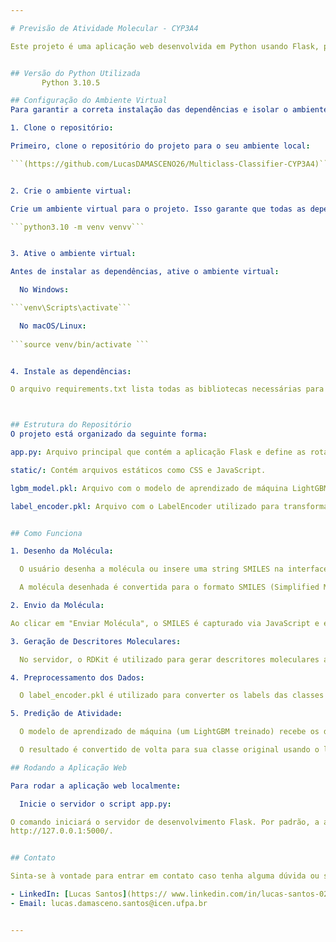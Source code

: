 ```yaml
---

# Previsão de Atividade Molecular - CYP3A4

Este projeto é uma aplicação web desenvolvida em Python usando Flask, projetada para prever a atividade molecular de compostos em relação à enzima CYP3A4. A aplicação permite que o usuário desenhe moléculas ou insira a estrutura molecular em formato SMILES, utilizando o EPAM Ketcher, e obtenha uma previsão de atividade baseada em um modelo de aprendizado de máquina previamente treinado.


## Versão do Python Utilizada
       Python 3.10.5

## Configuração do Ambiente Virtual
Para garantir a correta instalação das dependências e isolar o ambiente de desenvolvimento, siga os passos abaixo:

1. Clone o repositório:

Primeiro, clone o repositório do projeto para o seu ambiente local:

```(https://github.com/LucasDAMASCENO26/Multiclass-Classifier-CYP3A4)```


2. Crie o ambiente virtual:

Crie um ambiente virtual para o projeto. Isso garante que todas as dependências sejam instaladas em um ambiente separado:

```python3.10 -m venv venvv```


3. Ative o ambiente virtual:

Antes de instalar as dependências, ative o ambiente virtual:

  No Windows:

```venv\Scripts\activate```

  No macOS/Linux:
  
```source venv/bin/activate ```


4. Instale as dependências:

O arquivo requirements.txt lista todas as bibliotecas necessárias para rodar o projeto.



## Estrutura do Repositório
O projeto está organizado da seguinte forma:

app.py: Arquivo principal que contém a aplicação Flask e define as rotas da aplicação.

static/: Contém arquivos estáticos como CSS e JavaScript.

lgbm_model.pkl: Arquivo com o modelo de aprendizado de máquina LightGBM treinado para previsão da atividade molecular.

label_encoder.pkl: Arquivo com o LabelEncoder utilizado para transformar as classes de saída (ativadores, inibidores, inativos) em labels numéricas.


## Como Funciona

1. Desenho da Molécula:

  O usuário desenha a molécula ou insere uma string SMILES na interface Ketcher, que é embutida na página HTML através de um iframe.

  A molécula desenhada é convertida para o formato SMILES (Simplified Molecular Input Line Entry System), que é um formato textual que descreve a estrutura química da molécula.

2. Envio da Molécula:

Ao clicar em "Enviar Molécula", o SMILES é capturado via JavaScript e enviado para o servidor Flask usando uma requisição POST.

3. Geração de Descritores Moleculares:

  No servidor, o RDKit é utilizado para gerar descritores moleculares a partir do SMILES enviado. Esses descritores são usados como features (características) para o modelo de aprendizado de máquina.

4. Preprocessamento dos Dados:

  O label_encoder.pkl é utilizado para converter os labels das classes de saída (ativadores, inibidores, inativos) em valores numéricos.

5. Predição de Atividade:

  O modelo de aprendizado de máquina (um LightGBM treinado) recebe os descritores moleculares e faz a predição de atividade da molécula.

  O resultado é convertido de volta para sua classe original usando o label_encoder.pkl e é enviado de volta para o cliente, sendo exibido na página.

## Rodando a Aplicação Web

Para rodar a aplicação web localmente:

  Inicie o servidor o script app.py:

O comando iniciará o servidor de desenvolvimento Flask. Por padrão, a aplicação estará disponível no endereço 
http://127.0.0.1:5000/.


## Contato

Sinta-se à vontade para entrar em contato caso tenha alguma dúvida ou sugestão.

- LinkedIn: [Lucas Santos](https:// www.linkedin.com/in/lucas-santos-0245482b2)
- Email: lucas.damasceno.santos@icen.ufpa.br


---
```

